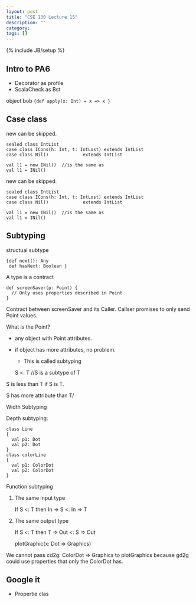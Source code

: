 ```yaml
---
layout: post
title: "CSE 130 Lecture 15"
description: ""
category: 
tags: []
---
```

{% include JB/setup %}

## Intro to PA6

   * Decorator as profile
   * ScalaCheck as Bst

object bob `{def apply(x: Int) = x => x }`

## Case class

new can be skipped.

    sealed class IntList
    case class ICons(h: Int, t: IntLost) extends IntList
    case class Nil()		     extends IntList

    val l1 = new INil()  //is the same as
    val l1 = INil()

new can be skipped.


    sealed class IntList
    case class ICons(h: Int, t: IntLost) extends IntList
    case class Nil()		     extends IntList

    val l1 = new INil()  //is the same as
    val l1 = INil()

## Subtyping

structual subtype 

    {def next(): Any
     def hasNext: Boolean }

A type is a contract

    def screenSaver(p: Point) {
      // Only uses properties described in Point
    }

Contract between screenSaver and its Caller.
Callser promises to only send Point values.

What is the Point?

* any object with Point attributes.
* if object has more attributes, no problem.
   * This is called subtyping

    S <: T  //S is a subtype of T

S is less than T if S is T.

S has more attribute than T/

Width Subtyping


Depth subtyping:

    class Line
    {
      val p1: Dot
      val p2: Dot
    }
    class colorLine
    {
      val p1: ColorDot
      val p2: ColorDot
    }

Function subtyping

1. The same input type

    If S <: T then In => S <: In => T

2. The same output type

    If S <: T then T => Out <: S => Out


    plotGraphic(x: Dot => Graphics)

We cannot pass cd2g: ColorDot => Graphics to plotGraphics because gd2g could use properties that only the ColorDot has.




## Google it

* Propertie clas
